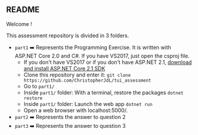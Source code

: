 ## README ##

Welcome ! 

This assessment repository is divided in 3 folders.

- `part1` :arrow_right: Represents the Programming Exercise. It is written with ASP.NET Core 2.0 and C#. If you have VS2017, just open the csproj file.
  - If you don't have VS2017 or if you don't have ASP.NET 2.1, [download and install ASP.NET Core 2.1 SDK](https://www.microsoft.com/net/download/windows)
  - Clone this repository and enter it: `git clone https://github.com/ChristopherJdL/tui_assessment`
  - Go to `part1/`
  - Inside `part1/` folder: With a terminal, restore the packages `dotnet restore`
  - Inside `part1/` folder: Launch the web app `dotnet run`
  - Open a web browser with localhost:5000/.
- `part2` :arrow_right: Represents the answer to question 2
- `part3` :arrow_right: Represents the answer to question 3